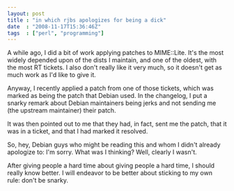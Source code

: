 ```yaml
---
layout: post
title : "in which rjbs apologizes for being a dick"
date  : "2008-11-17T15:36:46Z"
tags  : ["perl", "programming"]
---
```

A while ago, I did a bit of work applying patches to MIME::Lite.  It's the most widely depended upon of the dists I maintain, and one of the oldest, with the most RT tickets.  I also don't really like it very much, so it doesn't get as much work as I'd like to give it.

Anyway, I recently applied a patch from one of those tickets, which was marked as being the patch that Debian used.  In the changelog, I put a snarky remark about Debian maintainers being jerks and not sending me (the upstream maintainer) their patch.

It was then pointed out to me that they had, in fact, sent me the patch, that it was in a ticket, and that I had marked it resolved.

So, hey, Debian guys who might be reading this and whom I didn't already apologize to:  I'm sorry.  What was I thinking?  Well, clearly I wasn't.

After giving people a hard time about giving people a hard time, I should really know better.  I will endeavor to be better about sticking to my own rule: don't be snarky. 

